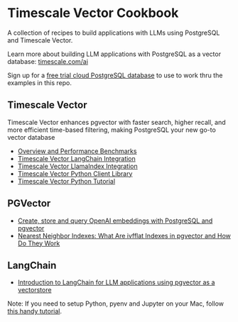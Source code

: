 # Timescale Vector Cookbook
A collection of recipes to build applications with LLMs using PostgreSQL and Timescale Vector.

Learn more about building LLM applications with PostgreSQL as a vector database: [timescale.com/ai](https://www.timescale.com/ai)

Sign up for a [free trial cloud PostgreSQL database](https://console.cloud.timescale.com/signup?utm_campaign=vectorlaunch&utm_source=github&utm_medium=direct) to use to work thru the examples in this repo.

## Timescale Vector
Timescale Vector enhances pgvector with faster search, higher recall, and more efficient time-based filtering, making PostgreSQL your new go-to vector database
- [Overview and Performance Benchmarks](https://www.timescale.com/blog/how-we-made-postgresql-the-best-vector-database/?utm_campaign=vectorlaunch&utm_source=github&utm_medium=direct)
- [Timescale Vector LangChain Integration](https://python.langchain.com/docs/integrations/vectorstores/timescalevector)
- [Timescale Vector LlamaIndex Integration](https://gpt-index.readthedocs.io/en/stable/examples/vector_stores/Timescalevector.html)
- [Timescale Vector Python Client Library](https://github.com/timescale/python-vector)
- [Timescale Vector Python Tutorial](https://timescale.github.io/python-vector/tsv_python_getting_started_tutorial.html)

## PGVector
- [Create, store and query OpenAI embeddings with PostgreSQL and pgvector](https://github.com/timescale/vector-cookbook/tree/main/openai_pgvector_helloworld)
- [Nearest Neighbor Indexes: What Are ivfflat Indexes in pgvector and How Do They Work](https://www.timescale.com/blog/nearest-neighbor-indexes-what-are-ivfflat-indexes-in-pgvector-and-how-do-they-work/)

## LangChain
- [Introduction to LangChain for LLM applications using pgvector as a vectorstore](https://github.com/timescale/vector-cookbook/tree/main/intro_langchain_pgvector)

Note: If you need to setup Python, pyenv and Jupyter on your Mac, follow [this handy tutorial](https://www.timescale.com/blog/jupyter-notebook-tutorial-setup-python-and-jupyter-notebooks-macos/).
